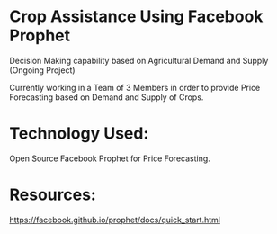 # Crop Assistance Using Facebook Prophet
Decision Making capability based on Agricultural Demand and Supply
(Ongoing Project)

Currently working in a Team of 3 Members in order to provide Price Forecasting based on Demand and Supply of Crops.

# Technology Used: 
Open Source Facebook Prophet for Price Forecasting.

# Resources:
https://facebook.github.io/prophet/docs/quick_start.html




